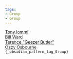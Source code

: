 ```yaml
---
tags:
- Group
- Group
---
```

   
[Tony Iommi](./Tony%20Iommi.md)   
[Bill Ward](./Bill%20Ward.md)   
[Terence "Geezer Butler"](./Terence%20%22Geezer%20Butler%22.md)   
[Ozzy Osbourne](./Ozzy%20Osbourne.md)   
`{_obsidian_pattern_tag_Group}`